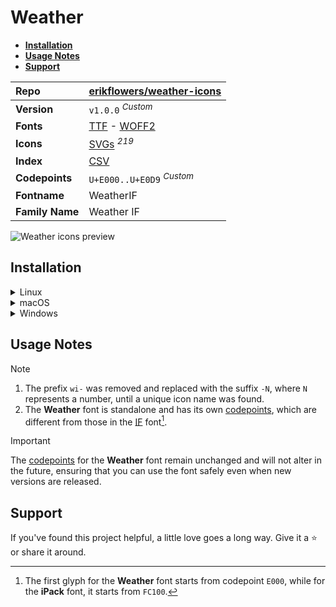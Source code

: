# Weather

- [**Installation**](#installation)
- [**Usage Notes**](#usage-notes)
- [**Support**](#support)

| Repo            | [erikflowers/weather-icons](https://github.com/erikflowers/weather-icons)                                                                                                     |
| :-------------- | :---------------------------------------------------------------------------------------------------------------------------------------------------------------------------- |
| **Version**     | `v1.0.0` <sup>_Custom_</sup>                                                                                                                                                  |
| **Fonts**       | [TTF](https://raw.githubusercontent.com/iconicFonts/if/main/fonts/TTF/Weather.ttf) - [WOFF2](https://raw.githubusercontent.com/iconicFonts/if/main/fonts/WOFF2/Weather.woff2) |
| **Icons**       | [SVGs](https://github.com/iconicFonts/if/tree/main/packs/Weather/svgs) <sup>_219_</sup>                                                                                       |
| **Index**       | [CSV](https://github.com/iconicFonts/if/blob/main/indices/Weather.csv)                                                                                                        |
| **Codepoints**  | `U+E000..U+E0D9` <sup>_Custom_</sup>                                                                                                                                          |
| **Fontname**    | WeatherIF                                                                                                                                                                     |
| **Family Name** | Weather IF                                                                                                                                                                    |

<picture>
  <source media="(prefers-color-scheme: dark)" srcset="https://raw.githubusercontent.com/iconicFonts/if/main/imgs/Weather_dark.png">
  <img alt="Weather icons preview" src="https://raw.githubusercontent.com/iconicFonts/if/main/imgs/Weather_light.png">
</picture>

## Installation

<details>

<summary>Linux</summary>

```sh
curl -o ~/.local/share/fonts/Weather.ttf https://raw.githubusercontent.com/iconicFonts/if/main/fonts/TTF/Weather.ttf
```

Refresh font cache:

```sh
fc-cache -f ~/.local/share/fonts
```

</details>

<details>

<summary>macOS</summary>

```sh
curl -o ~/Library/Fonts/Weather.ttf https://raw.githubusercontent.com/iconicFonts/if/main/fonts/TTF/Weather.ttf
```

</details>

<details>

<summary>Windows</summary>

```sh
curl -o C:\Windows\Fonts\Weather.ttf https://raw.githubusercontent.com/iconicFonts/if/main/fonts/TTF/Weather.ttf
```

</details>

## Usage Notes

> [!NOTE]
>
> 1. The prefix `wi-` was removed and replaced with the suffix `-N`, where `N` represents a number, until a unique icon name was found.
> 2. The **Weather** font is standalone and has its own [codepoints](https://github.com/iconicFonts/if/blob/main/indices/Weather.csv), which are different from those in the [IF](https://github.com/iconicFonts/if/blob/main/indices/if.csv) font[^1].

> [!IMPORTANT]
> The [codepoints](https://github.com/iconicFonts/if/blob/main/indices/Weather.csv) for the **Weather** font remain unchanged and will not alter in the future, ensuring that you can use the font safely even when new versions are released.

## Support

If you've found this project helpful, a little love goes a long way. Give it a :star: or share it around.

[^1]: The first glyph for the **Weather** font starts from codepoint `E000`, while for the **iPack** font, it starts from `FC100`.
